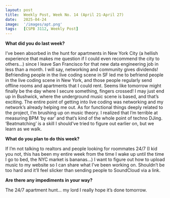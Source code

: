 ```yaml
---
layout: post
title:  Weekly Post, Week No. 14 (April 21-April 27)
date:   2025-04-24
image:  '/images/apt.png'
tags:   [CSPB 3112, Weekly Post]
---
```

__What did you do last week?__

I’ve been absorbed in the hunt for apartments in New York City (a hellish experience that makes me question if I could even recommend the city to others…) since I leave San Francisco for that new data engineering job in less than a month. I will say, networking and community gives dividends! Befriending people in the live coding scene in SF led me to befriend people in the live coding scene in New York, and those people regularly send offline rooms and apartments that I could rent.
Seems like tomorrow might finally be the day where I secure something, fingers crossed! I may just end up in Bushwick, where the underground music scene is based, and that’s exciting. The entire point of getting into live coding was networking and my network’s already helping me out.
As for functional things deeply related to the project, I’m brushing up on music theory. I realized that I’m terrible at measuring BPM ‘by ear’ and that’s kind of the whole point of techno DJing.  ‘Beatmatching’ is a skill I should’ve tried to figure out earlier on, but we learn as we walk.

__What do you plan to do this week?__

If I’m not talking to realtors and people looking for roommates 24/7 (I kid you not, this has been my entire week from the time I wake up until the time I go to bed, the NYC market is bananas…) I want to figure out how to upload music to my website so I can share what I’ve been working on. Shouldn’t be too hard and it’ll feel slicker than sending people to SoundCloud via a link.

__Are there any impediments in your way?__

The 24/7 apartment hunt… my lord I really hope it’s done tomorrow. 




